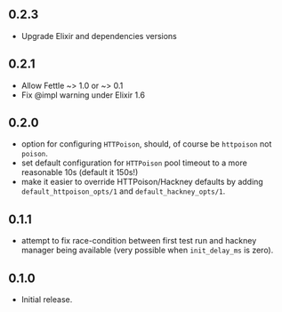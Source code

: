 ## 0.2.3

* Upgrade Elixir and dependencies versions

## 0.2.1

* Allow Fettle ~> 1.0 or ~> 0.1
* Fix @impl warning under Elixir 1.6

## 0.2.0

* option for configuring `HTTPoison`, should, of course be `httpoison` not `poison`.
* set default configuration for `HTTPoison` pool timeout to a more reasonable 10s (default it 150s!)
* make it easier to override HTTPoison/Hackney defaults by adding `default_httpoison_opts/1` and `default_hackney_opts/1`.

## 0.1.1

* attempt to fix race-condition between first test run and hackney manager being available (very possible when `init_delay_ms` is zero).

## 0.1.0

* Initial release.
